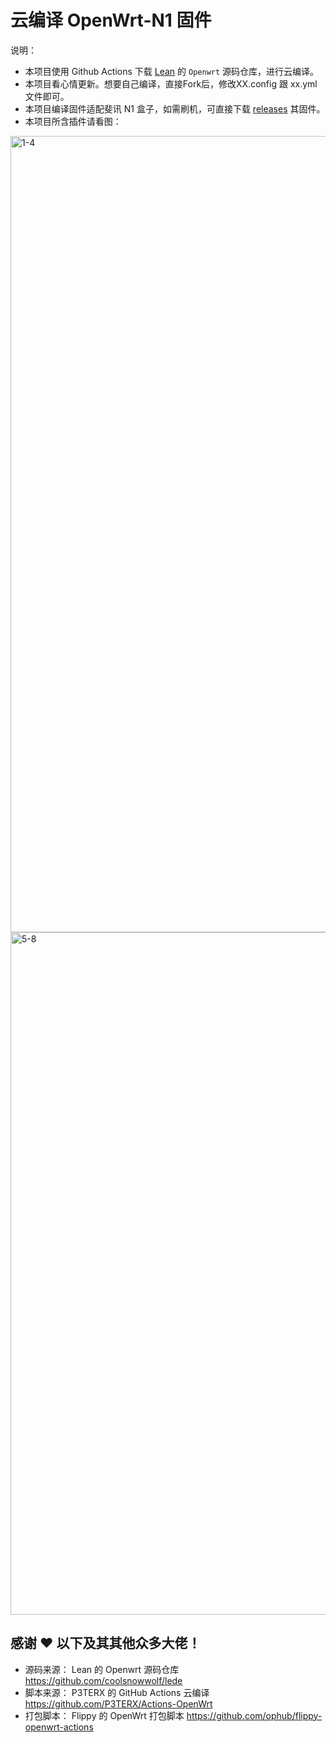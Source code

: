 
# 云编译 OpenWrt-N1 固件

说明：
- 本项目使用 Github Actions 下载 [Lean](https://github.com/coolsnowwolf/lede) 的 `Openwrt` 源码仓库，进行云编译。
- 本项目看心情更新。想要自己编译，直接Fork后，修改XX.config 跟 xx.yml 文件即可。
- 本项目编译固件适配斐讯 N1 盒子，如需刷机，可直接下载 [releases](https://github.com/woni928/N1-OpenWRT) 其固件。
- 本项目所含插件请看图：

<img width="1274" alt="1-4" src="https://user-images.githubusercontent.com/28220733/220530124-64c21d29-d8ec-458b-aa6a-98ee94277c34.png">


<img width="1092" alt="5-8" src="https://user-images.githubusercontent.com/28220733/220530159-ddb4f785-642e-4d94-85ea-a74039f0220f.png">


## 感谢 ❤️ 以下及其其他众多大佬！
- 源码来源： Lean 的 Openwrt 源码仓库 https://github.com/coolsnowwolf/lede
- 脚本来源： P3TERX 的 GitHub Actions 云编译  https://github.com/P3TERX/Actions-OpenWrt
- 打包脚本： Flippy 的 OpenWrt 打包脚本  https://github.com/ophub/flippy-openwrt-actions
